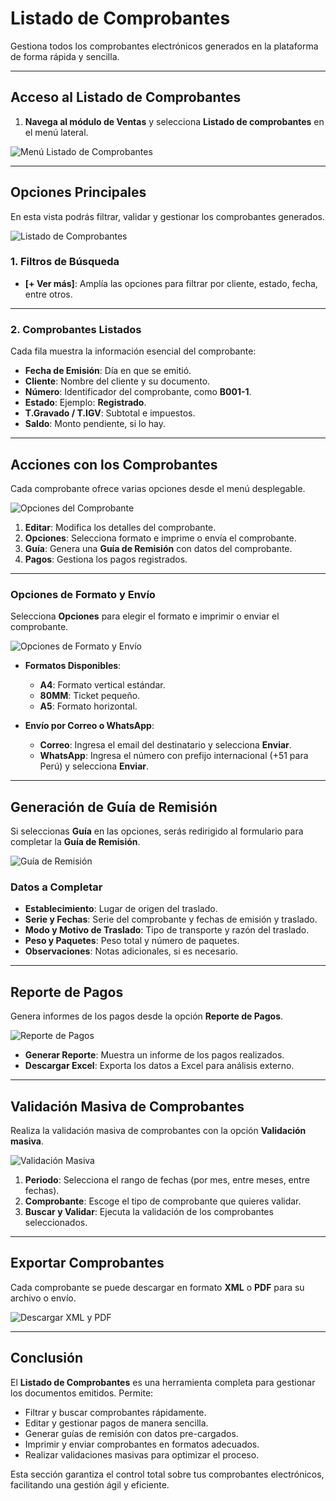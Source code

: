 # Listado de Comprobantes

Gestiona todos los comprobantes electrónicos generados en la plataforma de forma rápida y sencilla.

---

## Acceso al Listado de Comprobantes

1. **Navega al módulo de Ventas** y selecciona **Listado de comprobantes** en el menú lateral.

![Menú Listado de Comprobantes](img/Captura_ventas_listado.png)

---

## Opciones Principales

En esta vista podrás filtrar, validar y gestionar los comprobantes generados.

![Listado de Comprobantes](img/Captura_listado.png)

### 1. Filtros de Búsqueda

- **[+ Ver más]**: Amplía las opciones para filtrar por cliente, estado, fecha, entre otros.

---

### 2. Comprobantes Listados

Cada fila muestra la información esencial del comprobante:

- **Fecha de Emisión**: Día en que se emitió.
- **Cliente**: Nombre del cliente y su documento.
- **Número**: Identificador del comprobante, como **B001-1**.
- **Estado**: Ejemplo: **Registrado**.
- **T.Gravado / T.IGV**: Subtotal e impuestos.
- **Saldo**: Monto pendiente, si lo hay.

---

## Acciones con los Comprobantes

Cada comprobante ofrece varias opciones desde el menú desplegable.

![Opciones del Comprobante](img/Captura_opciones.png)

1. **Editar**: Modifica los detalles del comprobante.
2. **Opciones**: Selecciona formato e imprime o envía el comprobante.
3. **Guía**: Genera una **Guía de Remisión** con datos del comprobante.
4. **Pagos**: Gestiona los pagos registrados.

---

### Opciones de Formato y Envío

Selecciona **Opciones** para elegir el formato e imprimir o enviar el comprobante.

![Opciones de Formato y Envío](img/Captura_envio.png)

- **Formatos Disponibles**:
  - **A4**: Formato vertical estándar.
  - **80MM**: Ticket pequeño.
  - **A5**: Formato horizontal.

- **Envío por Correo o WhatsApp**:
  - **Correo**: Ingresa el email del destinatario y selecciona **Enviar**.
  - **WhatsApp**: Ingresa el número con prefijo internacional (+51 para Perú) y selecciona **Enviar**.

---

## Generación de Guía de Remisión

Si seleccionas **Guía** en las opciones, serás redirigido al formulario para completar la **Guía de Remisión**.

![Guía de Remisión](img/Captura_guia_remision.png)

### Datos a Completar

- **Establecimiento**: Lugar de origen del traslado.
- **Serie y Fechas**: Serie del comprobante y fechas de emisión y traslado.
- **Modo y Motivo de Traslado**: Tipo de transporte y razón del traslado.
- **Peso y Paquetes**: Peso total y número de paquetes.
- **Observaciones**: Notas adicionales, si es necesario.

---

## Reporte de Pagos

Genera informes de los pagos desde la opción **Reporte de Pagos**.

![Reporte de Pagos](img/Captura_reporte_pagos.png)

- **Generar Reporte**: Muestra un informe de los pagos realizados.
- **Descargar Excel**: Exporta los datos a Excel para análisis externo.

---

## Validación Masiva de Comprobantes

Realiza la validación masiva de comprobantes con la opción **Validación masiva**.

![Validación Masiva](img/Captura_validacion_masiva.png)

1. **Periodo**: Selecciona el rango de fechas (por mes, entre meses, entre fechas).
2. **Comprobante**: Escoge el tipo de comprobante que quieres validar.
3. **Buscar y Validar**: Ejecuta la validación de los comprobantes seleccionados.

---

## Exportar Comprobantes

Cada comprobante se puede descargar en formato **XML** o **PDF** para su archivo o envío.

![Descargar XML y PDF](img/Captura_descarga.png)

---

## Conclusión

El **Listado de Comprobantes** es una herramienta completa para gestionar los documentos emitidos. Permite:
- Filtrar y buscar comprobantes rápidamente.
- Editar y gestionar pagos de manera sencilla.
- Generar guías de remisión con datos pre-cargados.
- Imprimir y enviar comprobantes en formatos adecuados.
- Realizar validaciones masivas para optimizar el proceso.

Esta sección garantiza el control total sobre tus comprobantes electrónicos, facilitando una gestión ágil y eficiente.
